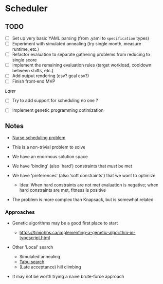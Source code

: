 # Scheduler

## TODO

- [ ] Set up very basic YAML parsing (from .yaml to `specification` types)
- [ ] Experiment with simulated annealing (try single month, measure runtime, etc.)
- [ ] Refactor evaluation to separate gathering problems from reducing to single score
- [ ] Implement the remaining evaluation rules (target workload, cooldown between shifts, etc.)
- [ ] Add output rendering (csv? gcal csv?)
- [ ] Finish front-end MVP

*Later*
- [ ] Try to add support for scheduling no one ?
- [ ] Implement genetic programming optimization


## Notes

- [Nurse scheduling problem](https://en.wikipedia.org/wiki/Nurse_scheduling_problem)

- This is a non-trivial problem to solve
- We have an enormous solution space
- We have 'binding' (also 'hard') constraints that *must* be met
- We have 'preferences' (also 'soft constraints') that we want to optimize
  - Idea: When hard constraints are not met evaluation is negative; when hard constraints are met, fitness is positive
- The problem is more complex than Knapsack, but is somewhat related


### Approaches

- Genetic algorithms may be a good first place to start
  - https://timjohns.ca/implementing-a-genetic-algorithm-in-typescript.html

- Other 'Local' search
    - Simulated annealing
    - [Tabu search](https://en.wikipedia.org/wiki/Tabu_search)
    - (Late acceptance) hill climbing

- It may not be worth trying a naive brute-force approach
